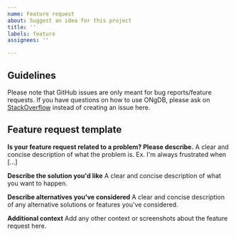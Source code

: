 ```yaml
---
name: Feature request
about: Suggest an idea for this project
title: ''
labels: feature
assignees: ''

---
```


## Guidelines

Please note that GitHub issues are only meant for bug reports/feature requests.
If you have questions on how to use ONgDB, please ask on [StackOverflow](https://stackoverflow.com/questions/tagged/neo4j) instead of creating an issue here.

## Feature request template

**Is your feature request related to a problem? Please describe.**
A clear and concise description of what the problem is. Ex. I'm always frustrated when [...]

**Describe the solution you'd like**
A clear and concise description of what you want to happen.

**Describe alternatives you've considered**
A clear and concise description of any alternative solutions or features you've considered.

**Additional context**
Add any other context or screenshots about the feature request here.
